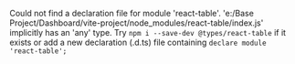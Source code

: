 Could not find a declaration file for module 'react-table'. 'e:/Base Project/Dashboard/vite-project/node_modules/react-table/index.js' implicitly has an 'any' type.
  Try `npm i --save-dev @types/react-table` if it exists or add a new declaration (.d.ts) file containing `declare module 'react-table';`